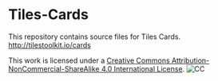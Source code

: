 # Tiles-Cards
 
This repository contains source files for Tiles Cards.
http://tilestoolkit.io/cards

This work is licensed under a [Creative Commons Attribution-NonCommercial-ShareAlike 4.0 International License](https://creativecommons.org/licenses/by-nc-sa/4.0/).
![CC](https://i.creativecommons.org/l/by-nc-sa/4.0/88x31.png)
